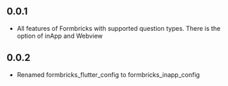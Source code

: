 ## 0.0.1

* All features of Formbricks with supported question types. There is the option of inApp and Webview

## 0.0.2

* Renamed formbricks_flutter_config to formbricks_inapp_config
